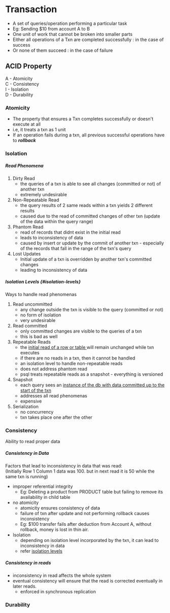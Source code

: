 # Transaction

 - A set of queries/operation performing a particular task
 - Eg: Sending $10 from account A to B
 - One unit of work that cannot be broken into smaller parts
 - Either all operations of a Txn are completed successfully : in the case of success
 - Or none of them succeed : in the case of failure

## ACID Property

A - Atomicity  
C - Consistency  
I - Isolation  
D - Durability  


### Atomicity

 - The property that ensures a Txn completes successfully or doesn't execute at all
 - i.e, it treats a txn as 1 unit
 - If an operation fails during a txn, all previous successful operations have to ***rollback***

### Isolation

##### Read Phenomena

1. Dirty Read
   - the queries of a txn is able to see all changes (committed or not) of another txn
   - extremely undesirable
2. Non-Repeatable Read
    - the query results of 2 same reads within a txn yields 2 different results
    - caused due to the read of committed changes of other txn (update of the data within the query range)
3. Phantom Read
   - read of records that didnt exist in the initial read
   - leads to inconsistency of data
   - caused by insert or update by the commit of another txn - especially of the records that fall in the range of the txn's query 
4. Lost Updates
   - Initial update of a txn is overridden by another txn's committed changes
   - leading to inconsistency of data

##### Isolation Levels {#isolation-levels}

Ways to handle read phenomenas

1. Read uncommitted
   - any change outside the txn is visible to the query (committed or not)
   - no form of isolation
   - very undesirable
2. Read committed
   - only committed changes are visible to the queries of a txn
   - this is bad as well
3. Repeatable Reads
   - the <u> initial read of a row or table </u> will remain unchanged while txn executes
   - if there are no reads in a txn, then it cannot be handled
   - an isolation level to handle non-repeatable reads
   - does not address phantom read
   - psql treats repeatable reads as a snapshot - everything is versioned
4. Snapshot
   - each query sees an <u> instance of the db with data committed up to the start of the txn </u>
   - addresses all read phenomenas
   - expensive
5. Serialization
   - no concurrency
   - txn takes place one after the other

### Consistency

Ability to read proper data

##### Consistency in Data

Factors that lead to inconsistency in data that was read:  
(Initially Row 1 Column 1 data was 100. but in next read it is 50 while the same txn is running)
- improper referential integrity
  - Eg: Deleting a product from PRODUCT table but failing to remove its availability in child table
- no atomicity
  - atomicity ensures consistency of data
  - failure of txn after update and not performing rollback causes inconsistency
  - Eg: $100 transfer fails after deduction from Account A, without rollback, money is lost in thin air.
- Isolation
  - depending on isolation level incorporated by the txn, it can lead to inconsistency in data
  - refer [ isolation levels ](#isolation-levels)

##### Consistency in reads

- inconsistency in read affects the whole system
- eventual consistency will ensure that the read is corrected eventually in later reads.
  - enforced in synchronous replication

### Durability
